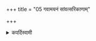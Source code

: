 +++
title = "05 गवामयनं सांवत्सरिकाणाम्"

+++

<details><summary>कपर्दिस्वामी</summary>


<details>

<details><summary>हरदत्तः</summary>


<details>

<details><summary>Müller</summary>

The Gavāmayana is the Prakṛti of the Sāṃvatsarikas.

#####  Commentary

The Gavāmayana lasts three years, and it is the type of all Sāṃvatsarika sacrifices, whether they last one, two, three or more years. They all belong to the class of Sattras.
</details>

<details><summary>थिते</summary>

गवामयनं सांवत्सरिकाणाम् ५
</details>
